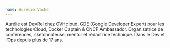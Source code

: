 ```yaml
---
name: Aurélie Vache
---
```


Aurélie est DevRel chez OVHcloud, GDE (Google Developer Expert) pour les technologies Cloud, Docker Captain & CNCF Ambassador. Organisatrice de conférences, sketchnoteuse, mentor et rédactrice technique. Dans le Dev et l’Ops depuis plus de 17 ans. 

